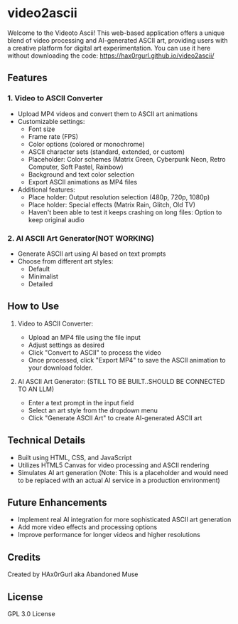 # video2ascii

Welcome to the Videoto Ascii! This web-based application offers a unique blend of video processing and AI-generated ASCII art, providing users with a creative platform for digital art experimentation.
You can use it here without downloading the code:
https://hax0rgurl.github.io/video2ascii/

## Features

### 1. Video to ASCII Converter

- Upload MP4 videos and convert them to ASCII art animations
- Customizable settings:
  - Font size
  - Frame rate (FPS)
  - Color options (colored or monochrome)
  - ASCII character sets (standard, extended, or custom)
  - Placeholder: Color schemes (Matrix Green, Cyberpunk Neon, Retro Computer, Soft Pastel, Rainbow)
  - Background and text color selection
  - Export ASCII animations as MP4 files
- Additional features:
  - Place holder: Output resolution selection (480p, 720p, 1080p)
  - Place holder: Special effects (Matrix Rain, Glitch, Old TV)
  - Haven't been able to test it keeps crashing on long files: Option to keep original audio

### 2. AI ASCII Art Generator(NOT WORKING)

- Generate ASCII art using AI based on text prompts
- Choose from different art styles:
  - Default
  - Minimalist
  - Detailed

## How to Use

1. Video to ASCII Converter:
   - Upload an MP4 file using the file input
   - Adjust settings as desired
   - Click "Convert to ASCII" to process the video
   - Once processed, click "Export MP4" to save the ASCII animation to your download folder.

2. AI ASCII Art Generator: (STILL TO BE BUILT..SHOULD BE CONNECTED TO AN LLM)
   - Enter a text prompt in the input field
   - Select an art style from the dropdown menu
   - Click "Generate ASCII Art" to create AI-generated ASCII art

## Technical Details

- Built using HTML, CSS, and JavaScript
- Utilizes HTML5 Canvas for video processing and ASCII rendering
- Simulates AI art generation (Note: This is a placeholder and would need to be replaced with an actual AI service in a production environment)

## Future Enhancements

- Implement real AI integration for more sophisticated ASCII art generation
- Add more video effects and processing options
- Improve performance for longer videos and higher resolutions


## Credits

Created by HAx0rGurl aka Abandoned Muse

## License

GPL 3.0 License
